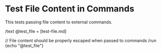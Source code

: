 # Test File Content in Commands

This tests passing file content to external commands.

/text @test_file = [test-file.md]

// File content should be properly escaped when passed to commands
/run {echo "@test_file"}